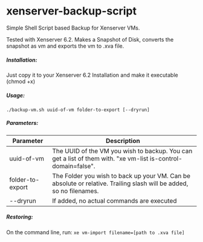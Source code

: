xenserver-backup-script
=======================

Simple Shell Script based Backup for Xenserver VMs.

Tested with Xenserver 6.2.
Makes a Snapshot of Disk, converts the snapshot as vm and exports the vm to .xva file.

##### Installation:

Just copy it to your Xenserver 6.2 Installation and make it executable (chmod +x)

##### Usage:

`./backup-vm.sh uuid-of-vm folder-to-export [--dryrun]`

##### Parameters:

Parameter | Description
--- | --- 
uuid-of-vm |The UUID of the VM you wish to backup. You can get a list of them with. "xe vm-list is-control-domain=false".
folder-to-export | The Folder you wish to back up your VM. Can be absolute or relative. Trailing slash will be added, so no filenames.
--dryrun | If added, no actual commands are executed

##### Restoring:

On the command line, run:
`xe vm-import filename=[path to .xva file]`

